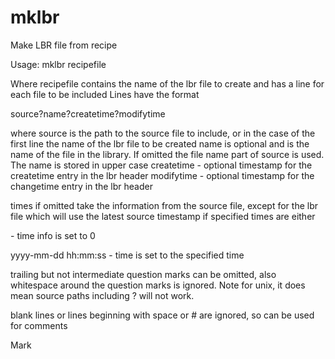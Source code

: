 # mklbr
Make LBR file from recipe

Usage: mklbr recipefile

Where recipefile contains the name of the lbr file to create and has a line for each file to be included
Lines have the format

source?name?createtime?modifytime

where
source is the path to the source file to include, or in the case of the first line the name of the lbr file to be created
name   is optional and is the name of the file in the library. If omitted the file name part of source is used. The name is stored
       in upper case
createtime - optional timestamp for the createtime entry in the lbr header
modifytime - optional timestamp for the changetime entry in the lbr header

times if omitted take the information from the source file, except for the lbr file which will use the latest source timestamp
if specified times are either

\-      time info is set to 0

yyyy-mm-dd hh:mm:ss - time is set to the specified time

trailing but not intermediate question marks can be omitted, also whitespace around the question marks is ignored. 
Note for unix, it does mean source paths including ? will not work.

blank lines or lines beginning with space or # are ignored, so can be used for comments

Mark

